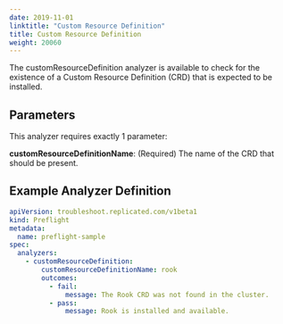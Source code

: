 ```yaml
---
date: 2019-11-01
linktitle: "Custom Resource Definition"
title: Custom Resource Definition
weight: 20060
---
```


The customResourceDefinition analyzer is available to check for the existence of a Custom Resource Definition (CRD) that is expected to be installed.

## Parameters

This analyzer requires exactly 1 parameter:

**customResourceDefinitionName**: (Required) The name of the CRD that should be present.

## Example Analyzer Definition

```yaml
apiVersion: troubleshoot.replicated.com/v1beta1
kind: Preflight
metadata:
  name: preflight-sample
spec:
  analyzers:
    - customResourceDefinition:
        customResourceDefinitionName: rook
        outcomes:
          - fail:
              message: The Rook CRD was not found in the cluster.
          - pass:
              message: Rook is installed and available.
```
